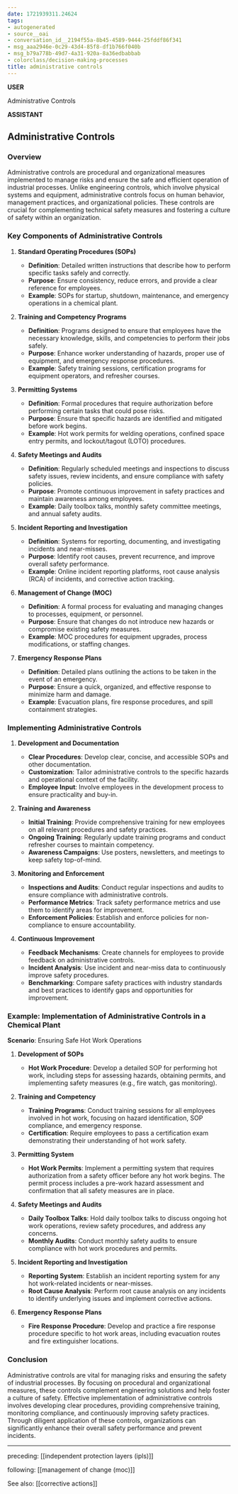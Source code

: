 ```yaml
---
date: 1721939311.24624
tags:
- autogenerated
- source__oai
- conversation_id__2194f55a-8b45-4589-9444-25fddf86f341
- msg_aaa2946e-0c29-43d4-85f8-df1b766f040b
- msg_b79a778b-49d7-4a31-920a-8a36edbabbab
- colorclass/decision-making-processes
title: administrative controls
---
```


**USER**

Administrative Controls


**ASSISTANT**

## Administrative Controls

### Overview

Administrative controls are procedural and organizational measures implemented to manage risks and ensure the safe and efficient operation of industrial processes. Unlike engineering controls, which involve physical systems and equipment, administrative controls focus on human behavior, management practices, and organizational policies. These controls are crucial for complementing technical safety measures and fostering a culture of safety within an organization.

### Key Components of Administrative Controls

1. **Standard Operating Procedures (SOPs)**
   - **Definition**: Detailed written instructions that describe how to perform specific tasks safely and correctly.
   - **Purpose**: Ensure consistency, reduce errors, and provide a clear reference for employees.
   - **Example**: SOPs for startup, shutdown, maintenance, and emergency operations in a chemical plant.

2. **Training and Competency Programs**
   - **Definition**: Programs designed to ensure that employees have the necessary knowledge, skills, and competencies to perform their jobs safely.
   - **Purpose**: Enhance worker understanding of hazards, proper use of equipment, and emergency response procedures.
   - **Example**: Safety training sessions, certification programs for equipment operators, and refresher courses.

3. **Permitting Systems**
   - **Definition**: Formal procedures that require authorization before performing certain tasks that could pose risks.
   - **Purpose**: Ensure that specific hazards are identified and mitigated before work begins.
   - **Example**: Hot work permits for welding operations, confined space entry permits, and lockout/tagout (LOTO) procedures.

4. **Safety Meetings and Audits**
   - **Definition**: Regularly scheduled meetings and inspections to discuss safety issues, review incidents, and ensure compliance with safety policies.
   - **Purpose**: Promote continuous improvement in safety practices and maintain awareness among employees.
   - **Example**: Daily toolbox talks, monthly safety committee meetings, and annual safety audits.

5. **Incident Reporting and Investigation**
   - **Definition**: Systems for reporting, documenting, and investigating incidents and near-misses.
   - **Purpose**: Identify root causes, prevent recurrence, and improve overall safety performance.
   - **Example**: Online incident reporting platforms, root cause analysis (RCA) of incidents, and corrective action tracking.

6. **Management of Change (MOC)**
   - **Definition**: A formal process for evaluating and managing changes to processes, equipment, or personnel.
   - **Purpose**: Ensure that changes do not introduce new hazards or compromise existing safety measures.
   - **Example**: MOC procedures for equipment upgrades, process modifications, or staffing changes.

7. **Emergency Response Plans**
   - **Definition**: Detailed plans outlining the actions to be taken in the event of an emergency.
   - **Purpose**: Ensure a quick, organized, and effective response to minimize harm and damage.
   - **Example**: Evacuation plans, fire response procedures, and spill containment strategies.

### Implementing Administrative Controls

1. **Development and Documentation**
   - **Clear Procedures**: Develop clear, concise, and accessible SOPs and other documentation.
   - **Customization**: Tailor administrative controls to the specific hazards and operational context of the facility.
   - **Employee Input**: Involve employees in the development process to ensure practicality and buy-in.

2. **Training and Awareness**
   - **Initial Training**: Provide comprehensive training for new employees on all relevant procedures and safety practices.
   - **Ongoing Training**: Regularly update training programs and conduct refresher courses to maintain competency.
   - **Awareness Campaigns**: Use posters, newsletters, and meetings to keep safety top-of-mind.

3. **Monitoring and Enforcement**
   - **Inspections and Audits**: Conduct regular inspections and audits to ensure compliance with administrative controls.
   - **Performance Metrics**: Track safety performance metrics and use them to identify areas for improvement.
   - **Enforcement Policies**: Establish and enforce policies for non-compliance to ensure accountability.

4. **Continuous Improvement**
   - **Feedback Mechanisms**: Create channels for employees to provide feedback on administrative controls.
   - **Incident Analysis**: Use incident and near-miss data to continuously improve safety procedures.
   - **Benchmarking**: Compare safety practices with industry standards and best practices to identify gaps and opportunities for improvement.

### Example: Implementation of Administrative Controls in a Chemical Plant

**Scenario**: Ensuring Safe Hot Work Operations

1. **Development of SOPs**
   - **Hot Work Procedure**: Develop a detailed SOP for performing hot work, including steps for assessing hazards, obtaining permits, and implementing safety measures (e.g., fire watch, gas monitoring).

2. **Training and Competency**
   - **Training Programs**: Conduct training sessions for all employees involved in hot work, focusing on hazard identification, SOP compliance, and emergency response.
   - **Certification**: Require employees to pass a certification exam demonstrating their understanding of hot work safety.

3. **Permitting System**
   - **Hot Work Permits**: Implement a permitting system that requires authorization from a safety officer before any hot work begins. The permit process includes a pre-work hazard assessment and confirmation that all safety measures are in place.

4. **Safety Meetings and Audits**
   - **Daily Toolbox Talks**: Hold daily toolbox talks to discuss ongoing hot work operations, review safety procedures, and address any concerns.
   - **Monthly Audits**: Conduct monthly safety audits to ensure compliance with hot work procedures and permits.

5. **Incident Reporting and Investigation**
   - **Reporting System**: Establish an incident reporting system for any hot work-related incidents or near-misses.
   - **Root Cause Analysis**: Perform root cause analysis on any incidents to identify underlying issues and implement corrective actions.

6. **Emergency Response Plans**
   - **Fire Response Procedure**: Develop and practice a fire response procedure specific to hot work areas, including evacuation routes and fire extinguisher locations.

### Conclusion

Administrative controls are vital for managing risks and ensuring the safety of industrial processes. By focusing on procedural and organizational measures, these controls complement engineering solutions and help foster a culture of safety. Effective implementation of administrative controls involves developing clear procedures, providing comprehensive training, monitoring compliance, and continuously improving safety practices. Through diligent application of these controls, organizations can significantly enhance their overall safety performance and prevent incidents.


---

preceding: [[independent protection layers (ipls)]]  


following: [[management of change (moc)]]

See also: [[corrective actions]]
